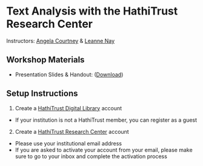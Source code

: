 # Text Analysis with the HathiTrust Research Center 

Instructors: [Angela Courtney](mailto:ancourtn@indiana.edu) & [Leanne Nay](mailto:lnay@indiana.edu)

## Workshop Materials
* Presentation Slides & Handout: ([Download](https://iu.box.com/v/dsi-htrc))

## Setup Instructions
  1. Create a [HathiTrust Digital Library](https://www.hathitrust.org/) account
  - If your institution is not a HathiTrust member, you can register as a guest
  2. Create a [HathiTrust Research Center](https://analytics.hathitrust.org/) account
  - Please use your institutional email address
  - If you are asked to activate your account from your email, please make sure to go to your inbox and complete the activation process
